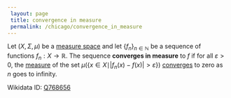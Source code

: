 ```yaml
---
 layout: page
 title: convergence in measure
 permalink: /chicago/convergence_in_measure
---
```

Let $(X,\Sigma,\mu)$ be a [measure space](https://mathgloss.github.io/MathGloss/chicago/measure_space) and let $\{f_n\}_{n\in\mathbb N}$ be a sequence of functions $f_n: X\to \mathbb R$. The sequence **converges in measure** to $f$ if for all $\varepsilon > 0$, the [measure](https://mathgloss.github.io/MathGloss/chicago/measure_space) of the set $\mu(\{x\in X\mid \vert f_n(x) -f(x)\vert >\varepsilon\})$ [converges](https://mathgloss.github.io/MathGloss/chicago/sequence_convergence) to zero as $n$ goes to infinity.

Wikidata ID: [Q768656](https://www.wikidata.org/wiki/Q768656)